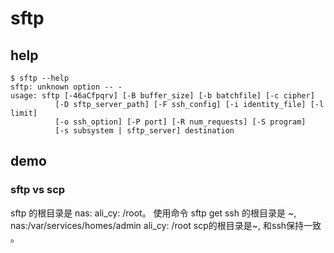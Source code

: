# sftp

## help
```
$ sftp --help
sftp: unknown option -- -
usage: sftp [-46aCfpqrv] [-B buffer_size] [-b batchfile] [-c cipher]
          [-D sftp_server_path] [-F ssh_config] [-i identity_file] [-l limit]
          [-o ssh_option] [-P port] [-R num_requests] [-S program]
          [-s subsystem | sftp_server] destination
```

## demo

### sftp vs scp
sftp 的根目录是 nas:          ali_cy: /root。
使用命令 sftp get 
ssh 的根目录是 ~,  nas:/var/services/homes/admin     ali_cy: /root
scp的根目录是~, 和ssh保持一致 。

